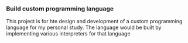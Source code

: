 ### Build custom programming language
This project is for hte design and development of a custom programming language for my personal study. The language would be built by implementing various interpreters for that language